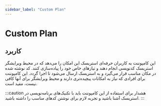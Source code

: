 ```yaml
---
sidebar_label: "Custom Plan"
---
```




# Custom Plan


## کاربرد

این کامپوننت به کاربران حرفه‌ای استریسک این امکان را می‌دهد که در محیط ویرایشگر استریسک کدنویسی انجام دهند و نیازهای خاص خود را پیاده‌سازی کنند. کد نوشته شده در مکان مناسب قرار می‌گیرد و به استریسک ارسال می‌شود تا اجرا گردد. این کامپوننت برای افرادی که نیاز به امکانات پیچیده‌تری دارند و محیط ویرایشگر برای آنها کافی نیست، مفید است.

:::caution هشدار
برای استفاده از این کامپوننت باید با تکنیک‌های برنامه‌نویسی در استریسک آشنا باشید و تجربه لازم برای نوشتن کدهای مناسب را داشته باشید.
:::